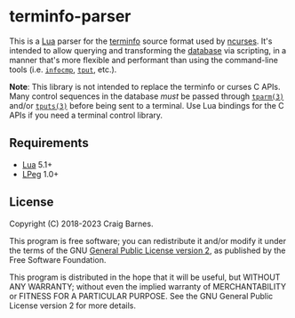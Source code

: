 terminfo-parser
===============

This is a [Lua] parser for the [terminfo] source format used by
[ncurses]. It's intended to allow querying and transforming the
[database] via scripting, in a manner that's more flexible and
performant than using the command-line tools (i.e. [`infocmp`],
[`tput`], etc.).

**Note**: This library is not intended to replace the terminfo or curses
C APIs. Many control sequences in the database *must* be passed through
[`tparm(3)`] and/or [`tputs(3)`] before being sent to a terminal. Use
Lua bindings for the C APIs if you need a terminal control library.

Requirements
------------

* [Lua] 5.1+
* [LPeg] 1.0+

License
-------

Copyright (C) 2018-2023 Craig Barnes.

This program is free software; you can redistribute it and/or modify it
under the terms of the GNU [General Public License version 2], as published
by the Free Software Foundation.

This program is distributed in the hope that it will be useful, but
WITHOUT ANY WARRANTY; without even the implied warranty of
MERCHANTABILITY or FITNESS FOR A PARTICULAR PURPOSE. See the GNU General
Public License version 2 for more details.


[Lua]: https://www.lua.org/
[LPeg]: http://www.inf.puc-rio.br/~roberto/lpeg/lpeg.html
[terminfo]: https://invisible-island.net/ncurses/man/terminfo.5.html
[database]: https://invisible-island.net/ncurses/#download_database
[ncurses]: https://invisible-island.net/ncurses/
[`tput`]: https://invisible-island.net/ncurses/man/tput.1.html
[`infocmp`]: https://invisible-island.net/ncurses/man/infocmp.1m.html
[`tparm(3)`]: https://invisible-island.net/ncurses/man/curs_terminfo.3x.html#h3-Formatting-Output
[`tputs(3)`]: https://invisible-island.net/ncurses/man/curs_terminfo.3x.html#h3-Output-Functions
[General Public License version 2]: https://www.gnu.org/licenses/gpl-2.0.html
